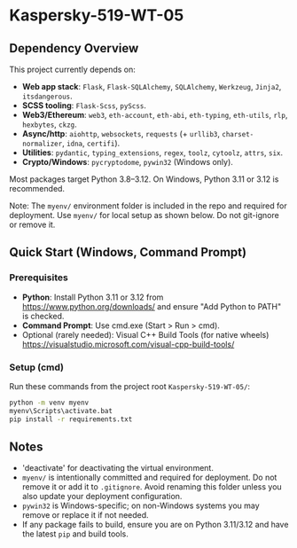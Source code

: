 # Kaspersky-519-WT-05

## Dependency Overview

This project currently depends on:

- **Web app stack**: `Flask`, `Flask-SQLAlchemy`, `SQLAlchemy`, `Werkzeug`, `Jinja2`, `itsdangerous`.
- **SCSS tooling**: `Flask-Scss`, `pyScss`.
- **Web3/Ethereum**: `web3`, `eth-account`, `eth-abi`, `eth-typing`, `eth-utils`, `rlp`, `hexbytes`, `ckzg`.
- **Async/http**: `aiohttp`, `websockets`, `requests` (+ `urllib3`, `charset-normalizer`, `idna`, `certifi`).
- **Utilities**: `pydantic`, `typing_extensions`, `regex`, `toolz`, `cytoolz`, `attrs`, `six`.
- **Crypto/Windows**: `pycryptodome`, `pywin32` (Windows only).

Most packages target Python 3.8–3.12. On Windows, Python 3.11 or 3.12 is recommended.

Note: The `myenv/` environment folder is included in the repo and required for deployment. Use `myenv/` for local setup as shown below. Do not git-ignore or remove it.

## Quick Start (Windows, Command Prompt)

### Prerequisites

- **Python**: Install Python 3.11 or 3.12 from https://www.python.org/downloads/ and ensure "Add Python to PATH" is checked.
- **Command Prompt**: Use cmd.exe (Start > Run > cmd).
- Optional (rarely needed): Visual C++ Build Tools (for native wheels) https://visualstudio.microsoft.com/visual-cpp-build-tools/

### Setup (cmd)

Run these commands from the project root `Kaspersky-519-WT-05/`:

```bat
python -m venv myenv
myenv\Scripts\activate.bat
pip install -r requirements.txt
```
## Notes

- 'deactivate' for deactivating the virtual environment.
- `myenv/` is intentionally committed and required for deployment. Do not remove it or add it to `.gitignore`. Avoid renaming this folder unless you also update your deployment configuration.
- `pywin32` is Windows-specific; on non-Windows systems you may remove or replace it if not needed.
- If any package fails to build, ensure you are on Python 3.11/3.12 and have the latest `pip` and build tools.
